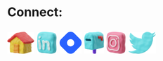 <h1> Connect:</p>

<span>
<a href="https://www.boboyier.com/" target="_blank"><img src="./pngs/website3d.png" height="50"/></a>
<a href="https://www.linkedin.com/in/boboyier/" target="_blank"><img src="./pngs/3dLinkedin.png" height="50"/></a>
<a href="https://oyier.hashnode.dev/" target="_blank"><img src="/pngs/hashnode.png" height="50"/></a>
<a href="mailto:boboyier92@gmail.com
" target="_blank"><img src="./pngs/email3d.png" height="50"/></a>
<a href="https://www.instagram.com/boboyier/" target="_blank"><img src="/pngs/3dInsta.png" height="50"/></a>
<a href="https://twitter.com/arraydotmap" target="_blank"><img src="./pngs/3dTwitter.png" height="50"/></a>
</span>
